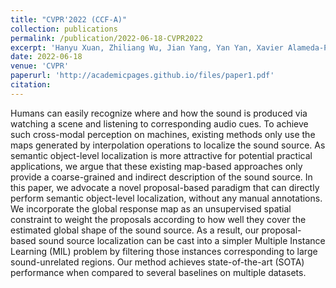 ```yaml
---
title: "CVPR'2022 (CCF-A)"
collection: publications
permalink: /publication/2022-06-18-CVPR2022
excerpt: 'Hanyu Xuan, Zhiliang Wu, Jian Yang, Yan Yan, Xavier Alameda-Pineda. A proposal-based paradigm for Self-supervised Sound Source Localization in Videos[C]//Proceedings of the IEEE/CVF Conference on Computer Vision and Pattern Recognition. 2022: 1029-1038.'
date: 2022-06-18
venue: 'CVPR'
paperurl: 'http://academicpages.github.io/files/paper1.pdf'
citation: 
---
```

Humans can easily recognize where and how the sound is produced via watching a scene and listening to corresponding audio cues. To achieve such cross-modal perception on machines, existing methods only use the maps generated by interpolation operations to localize the sound source. As semantic object-level localization is more attractive for potential practical applications, we argue that these existing map-based approaches only provide a coarse-grained and indirect description of the sound source. In this paper, we advocate a novel proposal-based paradigm that can directly perform semantic object-level localization, without any manual annotations. We incorporate the global response map as an unsupervised spatial constraint to weight the proposals according to how well they cover the estimated global shape of the sound source. As a result, our proposal-based sound source localization can be cast into a simpler Multiple Instance Learning (MIL) problem by filtering those instances corresponding to large sound-unrelated regions. Our method achieves state-of-the-art (SOTA) performance when compared to several baselines on multiple datasets.


